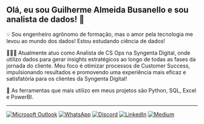 ## Olá, eu sou Guilherme Almeida Busanello e sou analista de dados! 👋

💡 Sou engenheiro agrônomo de formação, mas o amor pela tecnologia me levou ao mundo dos dados! Estou estudando ciência de dados!

👨🏻‍💻 Atualmente atuo como Analista de CS Ops na Syngenta Digital, onde utilizo dados para gerar insights estratégicos ao longo de todas as fases da jornada do cliente. Meu foco é otimizar processos de Customer Success, impulsionando resultados e promovendo uma experiência mais eficaz e satisfatória para os clientes da Syngenta Digital!

💬 As ferramentas que mais utilizo em meus projetos são Python, SQL, Excel e PowerBI.

***

[![Microsoft Outlook](https://img.shields.io/badge/Microsoft_Outlook-0078D4?style=for-the-badge&logo=microsoft-outlook&logoColor=white)](mailto:gui_busanello@hotmail.com)
[![WhatsApp](https://img.shields.io/badge/WhatsApp-25D366?style=for-the-badge&logo=whatsapp&logoColor=white)](https://wa.me/5555996828530)
[![Discord](https://img.shields.io/badge/Discord-7289DA?style=for-the-badge&logo=discord&logoColor=white)](https://discordapp.com/users/guibusanello)
[![LinkedIn](https://img.shields.io/badge/LinkedIn-0077B5?style=for-the-badge&logo=linkedin&logoColor=white)](https://www.linkedin.com/in/guilherme-almeida-busanello/)
[![Medium](https://img.shields.io/badge/Medium-12100E?style=for-the-badge&logo=medium&logoColor=white)](https://medium.com/@gui_busanello)




